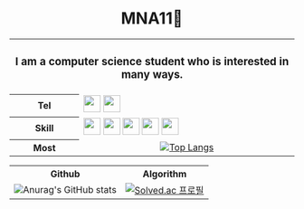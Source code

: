 <div align="center">
  <h1>MNA11👾</h1>
  <table>
    <tr>
      <td colspan="2" align="center"><h3>I am a computer science student who is interested in many ways.</h3></td>
    </tr>
    <tr>
      <th><b>Tel<b></th>
      <td>
        <a href = "https://velog.io/@mna11"><img src = "https://img.shields.io/badge/velog-20C997?style=flat-square&logo=velog&logoColor=white" height = 30 /></a>
        <a href = "https://mail.google.com"><img src = "https://img.shields.io/badge/thkim306@gmail.com-EA4335?style=flat-square&logo=velog&logoColor=white" height = 30 /></a>
      </td>
    </tr>
    <tr>
      <th><b>Skill</b></th>
      <td>
        <img src = "https://img.shields.io/badge/C-A8B9CC?style=flat-square&logo=c&logoColor=white" height = 30/>
        <img src = "https://img.shields.io/badge/C++-00599C?style=flat-square&logo=cplusplus&logoColor=white" height = 30/>  
        <img src = "https://img.shields.io/badge/SFML-8CC445?style=flat-square&logo=SFML&logoColor=white" height = 30/>  
        <img src = "https://img.shields.io/badge/Python-3776AB?style=flat-square&logo=python&logoColor=white" height = 30/>  
        <img src = "https://img.shields.io/badge/JAVA-F7DF1E?style=flat-square&logo=openjdk&logoColor=white" height = 30/>  
      </td>
    </tr>
    <tr>
      <th><b>Most</b></th>
      <td align="center"><a href="https://github.com/mna11/github-readme-stats"><img src="https://github-readme-stats.vercel.app/api/top-langs/?username=mna11&amp;layout=donut" alt="Top Langs"></a></td>
    </tr>
  </table>
  <table>
    <tr>
      <th><b>Github</b></th>
      <th><b>Algorithm</b></th>
    </tr>
    <tr>
      <td><img src="https://github-readme-stats.vercel.app/api?username=mna11&amp;show_icons=true&amp;theme=tokyonight" alt="Anurag&#39;s GitHub stats"></td>
      <td><a href="https://solved.ac/ele99612"><img src="http://mazassumnida.wtf/api/v2/generate_badge?boj=ele99612" alt="Solved.ac
프로필"></a></td>
    </tr>
  </table>
</div>
